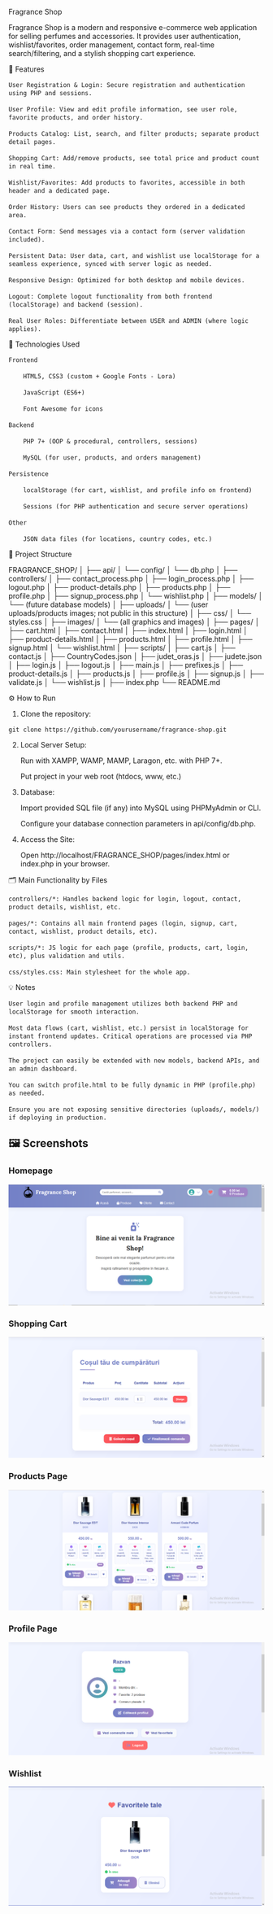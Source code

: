 Fragrance Shop

Fragrance Shop is a modern and responsive e-commerce web application for selling perfumes and accessories. It provides user authentication, wishlist/favorites, order management, contact form, real-time search/filtering, and a stylish shopping cart experience.

🚀 Features

    User Registration & Login: Secure registration and authentication using PHP and sessions.

    User Profile: View and edit profile information, see user role, favorite products, and order history.

    Products Catalog: List, search, and filter products; separate product detail pages.

    Shopping Cart: Add/remove products, see total price and product count in real time.

    Wishlist/Favorites: Add products to favorites, accessible in both header and a dedicated page.

    Order History: Users can see products they ordered in a dedicated area.

    Contact Form: Send messages via a contact form (server validation included).

    Persistent Data: User data, cart, and wishlist use localStorage for a seamless experience, synced with server logic as needed.

    Responsive Design: Optimized for both desktop and mobile devices.

    Logout: Complete logout functionality from both frontend (localStorage) and backend (session).

    Real User Roles: Differentiate between USER and ADMIN (where logic applies).
    
🧩 Technologies Used

    Frontend

        HTML5, CSS3 (custom + Google Fonts - Lora)

        JavaScript (ES6+)

        Font Awesome for icons

    Backend

        PHP 7+ (OOP & procedural, controllers, sessions)

        MySQL (for user, products, and orders management)

    Persistence

        localStorage (for cart, wishlist, and profile info on frontend)

        Sessions (for PHP authentication and secure server operations)

    Other

        JSON data files (for locations, country codes, etc.)

📂 Project Structure

FRAGRANCE_SHOP/
│
├── api/
│   └── config/
│       └── db.php
│
├── controllers/
│   ├── contact_process.php
│   ├── login_process.php
│   ├── logout.php
│   ├── product-details.php
│   ├── products.php
│   ├── profile.php
│   ├── signup_process.php
│   └── wishlist.php
│
├── models/
│   └── (future database models)
│
├── uploads/
│   └── (user uploads/products images; not public in this structure)
│
├── css/
│   └── styles.css
│
├── images/
│   └── (all graphics and images)
│
├── pages/
│   ├── cart.html
│   ├── contact.html
│   ├── index.html
│   ├── login.html
│   ├── product-details.html
│   ├── products.html
│   ├── profile.html
│   ├── signup.html
│   └── wishlist.html
│
├── scripts/
│   ├── cart.js
│   ├── contact.js
│   ├── CountryCodes.json
│   ├── judet_oras.js
│   ├── judete.json
│   ├── login.js
│   ├── logout.js
│   ├── main.js
│   ├── prefixes.js
│   ├── product-details.js
│   ├── products.js
│   ├── profile.js
│   ├── signup.js
│   ├── validate.js
│   └── wishlist.js
│
├── index.php
└── README.md

⚙️ How to Run

1. Clone the repository:

```
git clone https://github.com/yourusername/fragrance-shop.git
```

2. Local Server Setup:

    Run with XAMPP, WAMP, MAMP, Laragon, etc. with PHP 7+.

    Put project in your web root (htdocs, www, etc.)

3. Database:

    Import provided SQL file (if any) into MySQL using PHPMyAdmin or CLI.

    Configure your database connection parameters in api/config/db.php.

4. Access the Site:

    Open http://localhost/FRAGRANCE_SHOP/pages/index.html or index.php in your browser.

🗂️ Main Functionality by Files

    controllers/*: Handles backend logic for login, logout, contact, product details, wishlist, etc.

    pages/*: Contains all main frontend pages (login, signup, cart, contact, wishlist, product details, etc).

    scripts/*: JS logic for each page (profile, products, cart, login, etc), plus validation and utils.

    css/styles.css: Main stylesheet for the whole app.

💡 Notes

    User login and profile management utilizes both backend PHP and localStorage for smooth interaction.

    Most data flows (cart, wishlist, etc.) persist in localStorage for instant frontend updates. Critical operations are processed via PHP controllers.

    The project can easily be extended with new models, backend APIs, and an admin dashboard.

    You can switch profile.html to be fully dynamic in PHP (profile.php) as needed.

    Ensure you are not exposing sensitive directories (uploads/, models/) if deploying in production.


## 🖼️ Screenshots

### Homepage
![Homepage](images/index_page1.png)

### Shopping Cart
![Shopping Cart](images/cart.png)

### Products Page
![Products](images/products.png)

### Profile Page
![Profile](images/profile_page.png)

### Wishlist
![Wishlist](images/wishlist1.png)

